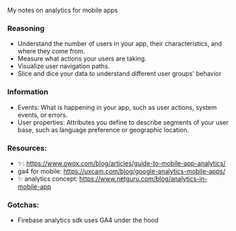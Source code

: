 My notes on analytics for mobile apps<!--more-->

### Reasoning
- Understand the number of users in your app, their characteristics, and where they come from.
- Measure what actions your users are taking.
- Visualize user navigation paths.
- Slice and dice your data to understand different user groups' behavior

### Information
- Events: What is happening in your app, such as user actions, system events, or errors.
- User properties: Attributes you define to describe segments of your user base, such as language preference or geographic location.

### Resources:
- ✨: https://www.owox.com/blog/articles/guide-to-mobile-app-analytics/
- ga4 for mobile: https://uxcam.com/blog/google-analytics-mobile-apps/
- ✨ analytics concept: https://www.netguru.com/blog/analytics-in-mobile-app

### Gotchas:
- Firebase analytics sdk uses GA4 under the hood
